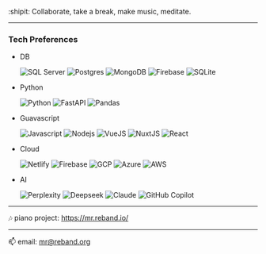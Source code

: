 :shipit: Collaborate, take a break, make music, meditate.

<!-- ![FHIR](https://raw.githubusercontent.com/HL7/fhir/03356ced0fc8f399bccf07d128404469bb9c3d5c/images/icon-pack/LOGO_FHIR.svg) -->

---

### Tech Preferences

- DB

  ![SQL Server](https://img.shields.io/badge/Microsoft%20SQL%20Server-CC2927?style=for-the-badge&logo=microsoft%20sql%20server&logoColor=white)
  ![Postgres](https://img.shields.io/badge/PostgreSQL-316192?style=for-the-badge&logo=postgresql&logoColor=white)
  ![MongoDB](https://img.shields.io/badge/MongoDB-4EA94B?style=for-the-badge&logo=mongodb&logoColor=white)
  ![Firebase](https://img.shields.io/badge/Firebase-039BE5?style=for-the-badge&logo=Firebase&logoColor=white)
  ![SQLite](https://img.shields.io/badge/SQLite-%2307405e.svg?style=for-the-badge&logo=sqlite&logoColor=white)

- Python

  ![Python](https://img.shields.io/badge/Python-FFD43B?style=for-the-badge&logo=python&logoColor=blue)
  ![FastAPI](https://img.shields.io/badge/fastapi-109989?style=for-the-badge&logo=FASTAPI&logoColor=white)
  ![Pandas](https://img.shields.io/badge/Pandas-2C2D72?style=for-the-badge&logo=pandas&logoColor=white)

- Guavascript

  ![Javascript](https://img.shields.io/badge/JavaScript-323330?style=for-the-badge&logo=javascript&logoColor=F7DF1E)
  ![Nodejs](https://img.shields.io/badge/Node%20js-339933?style=for-the-badge&logo=nodedotjs&logoColor=white)
  ![VueJS](https://img.shields.io/badge/Vue%20js-35495E?style=for-the-badge&logo=vuedotjs&logoColor=4FC08D)
  ![NuxtJS](https://img.shields.io/badge/nuxt%20js-00C58E?style=for-the-badge&logo=nuxtdotjs&logoColor=white)
  ![React](https://img.shields.io/badge/React-20232A?style=for-the-badge&logo=react&logoColor=61DAFB)

- Cloud

  ![Netlify](https://img.shields.io/badge/Netlify-00C7B7?style=for-the-badge&logo=netlify&logoColor=white)
  ![Firebase](https://img.shields.io/badge/firebase-ffca28?style=for-the-badge&logo=firebase&logoColor=black)
  ![GCP](https://img.shields.io/badge/Google_Cloud-4285F4?style=for-the-badge&logo=google-cloud&logoColor=white)
  ![Azure](https://img.shields.io/badge/microsoft%20azure-0089D6?style=for-the-badge&logo=microsoft-azure&logoColor=white)
  ![AWS](https://img.shields.io/badge/Amazon_AWS-FF9900?style=for-the-badge&logo=amazonaws&logoColor=white)


- AI

  ![Perplexity](https://img.shields.io/badge/Perplexity-1FB8CD?style=for-the-badge&logo=perplexity&logoColor=fff)
  ![Deepseek](https://custom-icon-badges.demolab.com/badge/Deepseek-4D6BFF?style=for-the-badge&logo=deepseek&logoColor=fff)
  ![Claude](https://img.shields.io/badge/Claude-D97757?style=for-the-badge&logo=claude&logoColor=fff)
  ![GitHub Copilot](https://img.shields.io/badge/_-000?style=for-the-badge&logo=githubcopilot&logoColor=fff)

---

:notes: piano project: https://mr.reband.io/

---

:mailbox: email: [mr@reband.org](mailto:mr@reband.org)
